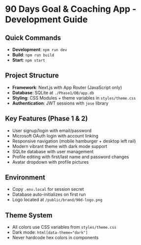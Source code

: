 # 90 Days Goal & Coaching App - Development Guide

## Quick Commands
- **Development**: `npm run dev`
- **Build**: `npm run build`
- **Start**: `npm start`

## Project Structure
- **Framework**: Next.js with App Router (JavaScript only)
- **Database**: SQLite at `./Phase1/DB/app.db`
- **Styling**: CSS Modules + theme variables in `styles/theme.css`
- **Authentication**: JWT sessions with `jose` library

## Key Features (Phase 1 & 2)
- User signup/login with email/password
- Microsoft OAuth login with account linking
- Responsive navigation (mobile hamburger + desktop left rail)
- Modern vibrant theme with dark mode support
- SQLite database with user management
- Profile editing with first/last name and password changes
- Avatar dropdown with profile pictures

## Environment
- Copy `.env.local` for session secret
- Database auto-initializes on first run
- Logo located at `/public/brand/90d-logo.png`

## Theme System
- All colors use CSS variables from `styles/theme.css`
- Dark mode: `html[data-theme="dark"]`
- Never hardcode hex colors in components
